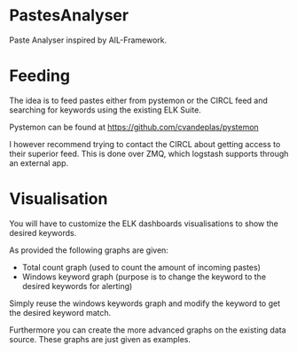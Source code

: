 # PastesAnalyser
Paste Analyser inspired by AIL-Framework.

# Feeding
The idea is to feed pastes either from pystemon or the CIRCL feed and searching for keywords using the existing ELK Suite.

Pystemon can be found at https://github.com/cvandeplas/pystemon

I however recommend trying to contact the CIRCL about getting access to their superior feed. This is done over ZMQ, which logstash supports through an external app.


# Visualisation
You will have to customize the ELK dashboards visualisations to show the desired keywords. 

As provided the following graphs are given:
- Total count graph (used to count the amount of incoming pastes)
- Windows keyword graph (purpose is to change the keyword to the desired keywords for alerting)

Simply reuse the windows keywords graph and modify the keyword to get the desired keyword match.

Furthermore you can create the more advanced graphs on the existing data source. These graphs are just given as examples.
